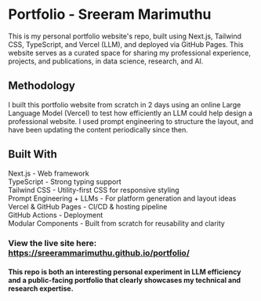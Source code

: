 # Portfolio - Sreeram Marimuthu
This is my personal portfolio website's repo, built using Next.js, Tailwind CSS, TypeScript, and Vercel (LLM), and deployed via GitHub Pages. This website serves as a curated space for sharing my professional experience, projects, and publications, in data science, research, and AI.

## Methodology 
I built this portfolio website from scratch in 2 days using an online Large Language Model (Vercel) to test how efficiently an LLM could help design a professional website. I used prompt engineering to structure the layout, and have been updating the content periodically since then.

## Built With
Next.js - Web framework  
TypeScript - Strong typing support  
Tailwind CSS - Utility-first CSS for responsive styling  
Prompt Engineering + LLMs - For platform generation and layout ideas  
Vercel & GitHub Pages - CI/CD & hosting pipeline  
GitHub Actions - Deployment  
Modular Components - Built from scratch for reusability and clarity  

### View the live site here: https://sreerammarimuthu.github.io/portfolio/ 

#### This repo is both an interesting personal experiment in LLM efficiency and a public-facing portfolio that clearly showcases my technical and research expertise.
